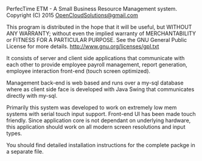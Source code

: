 PerfecTime ETM - A Small Business Resource Management system.
Copyright (C) 2015  OpenCloudSolutions@gmail.com

This program is distributed in the hope that it will be useful,
but WITHOUT ANY WARRANTY; without even the implied warranty of
MERCHANTABILITY or FITNESS FOR A PARTICULAR PURPOSE.  See the
GNU General Public License for more details.
http://www.gnu.org/licenses/gpl.txt

It consists of server and client side applications that communicate with each other 
to provide employee payroll management, report generation, employee interaction front-end 
(touch screen optimized).

Management back-end is web based and runs over a my-sql database where as client side face is developed
with Java Swing that communicates directly with my-sql.

Primarily this system was developed to work on extremely low mem systems with serial touch input support. Front-end UI has been made touch friendly. Since application core is not dependant on underlying hardware, this application should work on all modern screen resolutions and input types.

You should find detailed installation instructions for the complete packge in a separate file.

